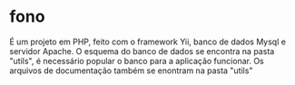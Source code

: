 fono
====

É um projeto em PHP, feito com o framework Yii, banco de dados Mysql e servidor Apache.
O esquema do banco de dados se encontra na pasta "utils", é necessário popular o banco para a aplicação funcionar. Os arquivos de documentação também se enontram na pasta "utils"
